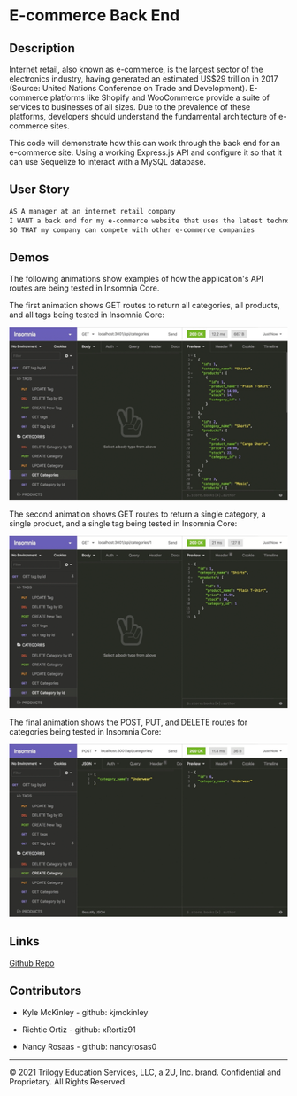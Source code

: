 # E-commerce Back End

## Description
Internet retail, also known as e-commerce, is the largest sector of the electronics industry, having generated an estimated US$29 trillion in 2017 (Source: United Nations Conference on Trade and Development). E-commerce platforms like Shopify and WooCommerce provide a suite of services to businesses of all sizes. Due to the prevalence of these platforms, developers should understand the fundamental architecture of e-commerce sites.

This code will demonstrate how this can work through the back end for an e-commerce site. Using a working Express.js API and configure it so that it can use Sequelize to interact with a MySQL database.

## User Story

```md
AS A manager at an internet retail company
I WANT a back end for my e-commerce website that uses the latest technologies
SO THAT my company can compete with other e-commerce companies
```

## Demos

The following animations show examples of how the application's API routes are being tested in Insomnia Core.

The first animation shows GET routes to return all categories, all products, and all tags being tested in Insomnia Core:

![In Insomnia Core, the user tests “GET tags,” “GET Categories,” and “GET All Products.”.](./Assets/13-orm-homework-demo-01.gif)

The second animation shows GET routes to return a single category, a single product, and a single tag being tested in Insomnia Core:

![In Insomnia Core, the user tests “GET tag by id,” “GET Category by ID,” and “GET One Product.”](./Assets/13-orm-homework-demo-02.gif)

The final animation shows the POST, PUT, and DELETE routes for categories being tested in Insomnia Core:

![In Insomnia Core, the user tests “DELETE Category by ID,” “CREATE Category,” and “UPDATE Category.”](./Assets/13-orm-homework-demo-03.gif)


## Links
[Github Repo](https://github.com/kjmckinley/e-commerce-back-end.git)

## Contributors
- Kyle McKinley - github: kjmckinley

- Richtie Ortiz - github: xRortiz91

- Nancy Rosaas - github: nancyrosas0

- - -
© 2021 Trilogy Education Services, LLC, a 2U, Inc. brand. Confidential and Proprietary. All Rights Reserved.
